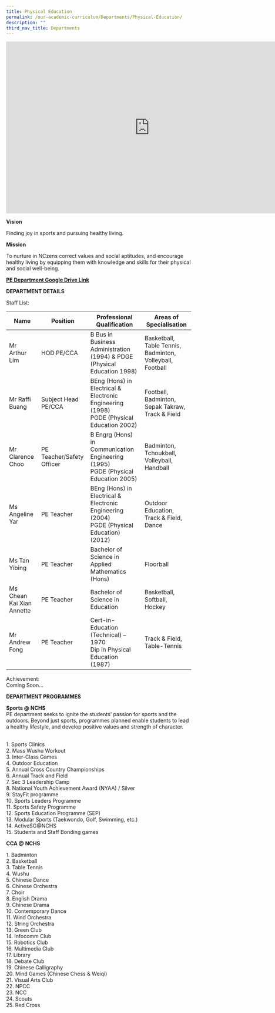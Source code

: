```yaml
---
title: Physical Education
permalink: /our-academic-curriculum/Departments/Physical-Education/
description: ""
third_nav_title: Departments
---
```

<iframe allowfullscreen="true" height="467" width="780" frameborder="0" src="https://docs.google.com/presentation/d/e/2PACX-1vTlI2F0fw2fxV3CxfoORWplj_swLegsXRehFx_qXk6lTE9ZlZOxFVdOT9OFR814HD7vDVnlNJvp4Cv6/embed?start=true&amp;loop=true&amp;delayms=5000"></iframe>

**Vision**

Finding joy in sports and pursuing healthy living.

  

  

**Mission**

To nurture in NCzens correct values and social aptitudes, and encourage healthy living by equipping them with knowledge and skills for their physical and social well-being.

[**PE Department Google Drive Link**](https://drive.google.com/drive/folders/0B0NLoi7jhnNmM2hJWDVnaUxYWWM?resourcekey=0-45bq6JNoH8n1RCfpR7WqSA)

**DEPARTMENT DETAILS**

Staff List:

| Name | Position | Professional Qualification | Areas of Specialisation|
| -------- | -------- | -------- |-------- |
| Mr Arthur Lim     | HOD PE/CCA     | B Bus in Business Administration (1994) &amp; PDGE (Physical Education 1998)     |Basketball, Table Tennis, Badminton, Volleyball, Football
|Mr Raffi Buang|Subject Head PE/CCA|BEng (Hons) in Electrical &amp; Electronic Engineering (1998)   <br>PGDE (Physical Education 2002)|Football, Badminton, Sepak Takraw, Track &amp; Field
|Mr Clarence Choo|PE Teacher/Safety Officer|B Engrg (Hons) in Communication Engineering (1995)   <br>PGDE (Physical Education 2005)|Badminton, Tchoukball, Volleyball, Handball
|Ms Angeline Yar|PE Teacher|BEng (Hons) in Electrical &amp; Electronic Engineering (2004)   <br>PGDE (Physical Education) (2012)|Outdoor Education, Track &amp; Field, Dance
|Ms Tan Yibing|PE Teacher|Bachelor of Science in Applied Mathematics (Hons)|Floorball|
|Ms Chean Kai Xian Annette|PE Teacher|Bachelor of Science in Education|Basketball, Softball, Hockey|
|Mr Andrew Fong|PE Teacher|Cert-in-Education (Technical) – 1970  <br>Dip in Physical Education (1987)|Track &amp; Field, Table-Tennis

Achievement:
<br>Coming Soon...

**DEPARTMENT PROGRAMMES**

**Sports @ NCHS**
<br>PE department seeks to ignite the students’ passion for sports and the outdoors. Beyond just sports, programmes planned enable students to lead a healthy lifestyle, and develop positive values and strength of character.

<br>1\. Sports Clinics
<br>2\. Mass Wushu Workout
<br>3\. Inter-Class Games
<br>4\. Outdoor Education
<br>5\. Annual Cross Country Championships
<br>6\. Annual Track and Field
<br>7\. Sec 3 Leadership Camp
<br>8\. National Youth Achievement Award (NYAA) / Silver
<br>9\. StayFit programme
<br>10\. Sports Leaders Programme
<br>11\. Sports Safety Programme
<br>12\. Sports Education Programme (SEP)
<br>13\. Modular Sports (Taekwondo, Golf, Swimming, etc.)
<br>14\. ActiveSG@NCHS
<br>15\. Students and Staff Bonding games

**CCA @ NCHS**

1\. Badminton
<br>2\. Basketball
<br>3\. Table Tennis
<br>4\. Wushu
<br>5\. Chinese Dance
<br>6\. Chinese Orchestra
<br>7\. Choir
<br>8\. English Drama
<br>9\. Chinese Drama
<br>10\. Contemporary Dance
<br>11\. Wind Orchestra
<br>12\. String Orchestra
<br>13\. Green Club
<br>14\. Infocomm Club
<br>15\. Robotics Club
<br>16\. Multimedia Club
<br>17\. Library
<br>18\. Debate Club
<br>19\. Chinese Calligraphy
<br>20\. Mind Games (Chinese Chess &amp; Weiqi)
<br>21\. Visual Arts Club
<br>22\. NPCC
<br>23\. NCC
<br>24\. Scouts
<br>25\. Red Cross